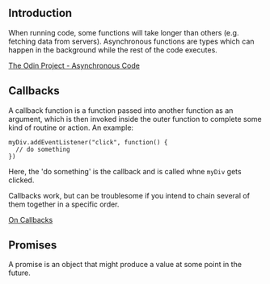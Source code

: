 ## Introduction

When running code, some functions will take longer than others (e.g. fetching data from servers). Asynchronous functions are types which can happen in the background while the rest of the code executes.

[The Odin Project - Asynchronous Code](https://www.theodinproject.com/lessons/node-path-javascript-asynchronous-code)

## Callbacks

A callback function is a function passed into another function as an argument, which is then invoked inside the outer function to complete some kind of routine or action. An example: 

    myDiv.addEventListener("click", function() {
      // do something
    })

Here, the 'do something' is the callback and is called whne ```myDiv``` gets clicked.

Callbacks work, but can be troublesome if you intend to chain several of them together in a specific order. 

[On Callbacks](https://github.com/maxogden/art-of-node#callbacks)

## Promises

A promise is an object that might produce a value at some point in the future.